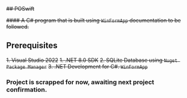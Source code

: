 ~~## POSwift~~

~~#### A C# program that is built using `WinFormApp` documentation to be followed.~~

## Prerequisites

~~1. Visual Studio 2022~~
    ~~1. .NET 8.0 SDK~~
    ~~2. SQLite Database using `Nuget Package Manager`~~
    ~~3. .NET Development for C#. `WinFormApp`~~

### Project is scrapped for now, awaiting next project confirmation.

